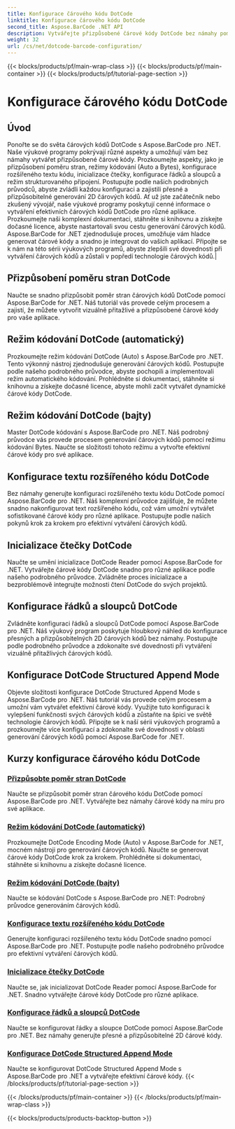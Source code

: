 ```yaml
---
title: Konfigurace čárového kódu DotCode
linktitle: Konfigurace čárového kódu DotCode
second_title: Aspose.BarCode .NET API
description: Vytvářejte přizpůsobené čárové kódy DotCode bez námahy pomocí Aspose.BarCode .NET. Naučte se poměr stran, režimy kódování, rozšířený text kódu a inicializaci čtečky.
weight: 32
url: /cs/net/dotcode-barcode-configuration/
---
```


{{< blocks/products/pf/main-wrap-class >}}
{{< blocks/products/pf/main-container >}}
{{< blocks/products/pf/tutorial-page-section >}}

# Konfigurace čárového kódu DotCode


## Úvod
Ponořte se do světa čárových kódů DotCode s Aspose.BarCode pro .NET. Naše výukové programy pokrývají různé aspekty a umožňují vám bez námahy vytvářet přizpůsobené čárové kódy. Prozkoumejte aspekty, jako je přizpůsobení poměru stran, režimy kódování (Auto a Bytes), konfigurace rozšířeného textu kódu, inicializace čtečky, konfigurace řádků a sloupců a režim strukturovaného připojení. Postupujte podle našich podrobných průvodců, abyste zvládli každou konfiguraci a zajistili přesné a přizpůsobitelné generování 2D čárových kódů. Ať už jste začátečník nebo zkušený vývojář, naše výukové programy poskytují cenné informace o vytváření efektivních čárových kódů DotCode pro různé aplikace. Prozkoumejte naši komplexní dokumentaci, stáhněte si knihovnu a získejte dočasné licence, abyste nastartovali svou cestu generování čárových kódů. Aspose.BarCode for .NET zjednodušuje proces, umožňuje vám hladce generovat čárové kódy a snadno je integrovat do vašich aplikací. Připojte se k nám na této sérii výukových programů, abyste zlepšili své dovednosti při vytváření čárových kódů a zůstali v popředí technologie čárových kódů.|

## Přizpůsobení poměru stran DotCode
Naučte se snadno přizpůsobit poměr stran čárových kódů DotCode pomocí Aspose.BarCode for .NET. Náš tutoriál vás provede celým procesem a zajistí, že můžete vytvořit vizuálně přitažlivé a přizpůsobené čárové kódy pro vaše aplikace.

## Režim kódování DotCode (automatický)
Prozkoumejte režim kódování DotCode (Auto) s Aspose.BarCode pro .NET. Tento výkonný nástroj zjednodušuje generování čárových kódů. Postupujte podle našeho podrobného průvodce, abyste pochopili a implementovali režim automatického kódování. Prohlédněte si dokumentaci, stáhněte si knihovnu a získejte dočasné licence, abyste mohli začít vytvářet dynamické čárové kódy DotCode.

## Režim kódování DotCode (bajty)
Master DotCode kódování s Aspose.BarCode pro .NET. Náš podrobný průvodce vás provede procesem generování čárových kódů pomocí režimu kódování Bytes. Naučte se složitosti tohoto režimu a vytvořte efektivní čárové kódy pro své aplikace.

## Konfigurace textu rozšířeného kódu DotCode
Bez námahy generujte konfiguraci rozšířeného textu kódu DotCode pomocí Aspose.BarCode pro .NET. Náš komplexní průvodce zajišťuje, že můžete snadno nakonfigurovat text rozšířeného kódu, což vám umožní vytvářet sofistikované čárové kódy pro různé aplikace. Postupujte podle našich pokynů krok za krokem pro efektivní vytváření čárových kódů.

## Inicializace čtečky DotCode
Naučte se umění inicializace DotCode Reader pomocí Aspose.BarCode for .NET. Vytvářejte čárové kódy DotCode snadno pro různé aplikace podle našeho podrobného průvodce. Zvládněte proces inicializace a bezproblémově integrujte možnosti čtení DotCode do svých projektů.

## Konfigurace řádků a sloupců DotCode
Zvládněte konfiguraci řádků a sloupců DotCode pomocí Aspose.BarCode pro .NET. Náš výukový program poskytuje hloubkový náhled do konfigurace přesných a přizpůsobitelných 2D čárových kódů bez námahy. Postupujte podle podrobného průvodce a zdokonalte své dovednosti při vytváření vizuálně přitažlivých čárových kódů.

## Konfigurace DotCode Structured Append Mode

Objevte složitosti konfigurace DotCode Structured Append Mode s Aspose.BarCode pro .NET. Náš tutoriál vás provede celým procesem a umožní vám vytvářet efektivní čárové kódy. Využijte tuto konfiguraci k vylepšení funkčnosti svých čárových kódů a zůstaňte na špici ve světě technologie čárových kódů. Připojte se k naší sérii výukových programů a prozkoumejte více konfigurací a zdokonalte své dovednosti v oblasti generování čárových kódů pomocí Aspose.BarCode for .NET.

## Kurzy konfigurace čárového kódu DotCode
### [Přizpůsobte poměr stran DotCode](./dotcode-aspect-ratio-customization/)
Naučte se přizpůsobit poměr stran čárového kódu DotCode pomocí Aspose.BarCode pro .NET. Vytvářejte bez námahy čárové kódy na míru pro své aplikace.
### [Režim kódování DotCode (automatický)](./dotcode-encoding-mode-auto/)
Prozkoumejte DotCode Encoding Mode (Auto) v Aspose.BarCode for .NET, mocném nástroji pro generování čárových kódů. Naučte se generovat čárové kódy DotCode krok za krokem. Prohlédněte si dokumentaci, stáhněte si knihovnu a získejte dočasné licence.
### [Režim kódování DotCode (bajty)](./dotcode-encoding-mode-bytes/)
Naučte se kódování DotCode s Aspose.BarCode pro .NET: Podrobný průvodce generováním čárových kódů.
### [Konfigurace textu rozšířeného kódu DotCode](./dotcode-extended-code-text-configuration/)
Generujte konfiguraci rozšířeného textu kódu DotCode snadno pomocí Aspose.BarCode pro .NET. Postupujte podle našeho podrobného průvodce pro efektivní vytváření čárových kódů.
### [Inicializace čtečky DotCode](./dotcode-reader-initialization/)
Naučte se, jak inicializovat DotCode Reader pomocí Aspose.BarCode for .NET. Snadno vytvářejte čárové kódy DotCode pro různé aplikace.
### [Konfigurace řádků a sloupců DotCode](./dotcode-rows-columns-configuration/)
Naučte se konfigurovat řádky a sloupce DotCode pomocí Aspose.BarCode pro .NET. Bez námahy generujte přesné a přizpůsobitelné 2D čárové kódy.
### [Konfigurace DotCode Structured Append Mode](./dotcode-structured-append-mode-configuration/)
Naučte se konfigurovat DotCode Structured Append Mode s Aspose.BarCode pro .NET a vytvářejte efektivní čárové kódy.
{{< /blocks/products/pf/tutorial-page-section >}}

{{< /blocks/products/pf/main-container >}}
{{< /blocks/products/pf/main-wrap-class >}}

{{< blocks/products/products-backtop-button >}}
